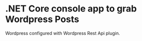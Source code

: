 .NET Core console app to grab Wordpress Posts
=============================================

Wordpress configured with Wordpress Rest Api plugin.
